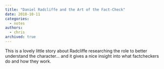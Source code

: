 ```yaml
---
title: "Daniel Radcliffe and the Art of the Fact-Check"
date: 2018-10-11
categories:
  - notes
authors:
  - chris
archived: true
---
```


This is a lovely little story about Radcliffe researching the role to better understand the character… and it gives a nice insight into what factcheckers do and how they work.
